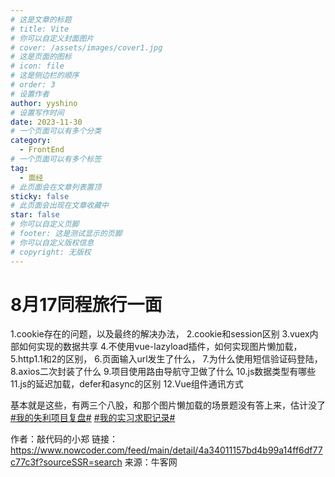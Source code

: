 ```yaml
---
# 这是文章的标题
# title: Vite
# 你可以自定义封面图片
# cover: /assets/images/cover1.jpg
# 这是页面的图标
# icon: file
# 这是侧边栏的顺序
# order: 3
# 设置作者
author: yyshino
# 设置写作时间
date: 2023-11-30
# 一个页面可以有多个分类
category:
  - FrontEnd
# 一个页面可以有多个标签
tag:
  - 面经
# 此页面会在文章列表置顶
sticky: false
# 此页面会出现在文章收藏中
star: false
# 你可以自定义页脚
# footer: 这是测试显示的页脚
# 你可以自定义版权信息
# copyright: 无版权
---
```


# 8月17同程旅行一面

1.cookie存在的问题，以及最终的解决办法，
2.cookie和session区别
3.vuex内部如何实现的数据共享
4.不使用vue-lazyload插件，如何实现图片懒加载，
5.http1.1和2的区别，
6.页面输入url发生了什么，
7.为什么使用短信验证码登陆，
8.axios二次封装了什么
9.项目使用路由导航守卫做了什么
10.js数据类型有哪些
11.js的延迟加载，defer和async的区别
12.Vue组件通讯方式

基本就是这些，有两三个八股，和那个图片懒加载的场景题没有答上来，估计没了 [#我的失利项目复盘#]() [#我的实习求职记录#]()



作者：敲代码的小郑
链接：https://www.nowcoder.com/feed/main/detail/4a34011157bd4b99a14ff6df77c77c3f?sourceSSR=search
来源：牛客网